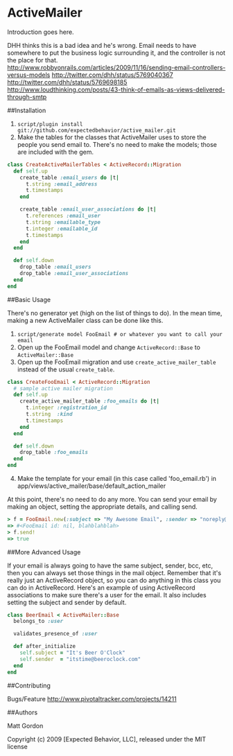 # ActiveMailer

Introduction goes here.

DHH thinks this is a bad idea and he's wrong. Email needs to have somewhere to put the business
logic surrounding it, and the controller is not the place for that.
http://www.robbyonrails.com/articles/2009/11/16/sending-email-controllers-versus-models
http://twitter.com/dhh/status/5769040367
http://twitter.com/dhh/status/5769698185
http://www.loudthinking.com/posts/43-think-of-emails-as-views-delivered-through-smtp


##Installation

1. `script/plugin install git://github.com/expectedbehavior/active_mailer.git`
2. Make the tables for the classes that ActiveMailer uses to store the people you send email to. There's no need to make the models; those are included with the gem.

``` ruby
class CreateActiveMailerTables < ActiveRecord::Migration
  def self.up
    create_table :email_users do |t|
      t.string :email_address
      t.timestamps
    end

    create_table :email_user_associations do |t|
      t.references :email_user
      t.string :emailable_type
      t.integer :emailable_id
      t.timestamps
    end
  end

  def self.down
    drop_table :email_users
    drop_table :email_user_associations
  end
end
```

##Basic Usage

There's no generator yet (high on the list of things to do). In the mean time, making a new ActiveMailer class can be done like this.

1. `script/generate model FooEmail # or whatever you want to call your email`
2. Open up the FooEmail model and change `ActiveRecord::Base` to `ActiveMailer::Base`
3. Open up the FooEmail migration and use `create_active_mailer_table` instead of the usual `create_table`.
``` ruby
class CreateFooEmail < ActiveRecord::Migration
  # sample active mailer migration
  def self.up
    create_active_mailer_table :foo_emails do |t|
      t.integer :registration_id
      t.string  :kind
      t.timestamps
    end
  end

  def self.down
    drop_table :foo_emails
  end
end
```
4. Make the template for your email (in this case called 'foo_email.rb') in app/views/active_mailer/base/default_action_mailer

At this point, there's no need to do any more. You can send your email by making an object, setting the appropriate details, and calling send.

``` ruby
> f = FooEmail.new(:subject => "My Awesome Email", :sender => "noreply@example.com", :recipients => "test@example.com")
=> #<FooEmail id: nil, blahblahblah>
> f.send!
=> true
```

##More Advanced Usage

If your email is always going to have the same subject, sender, bcc, etc, then you can always set those things in the mail object. Remember that it's really just an ActiveRecord object, so you can do anything in this class you can do in ActiveRecord. Here's an example of using ActiveRecord associations to make sure there's a user for the email. It also includes setting the subject and sender by default.

``` ruby
class BeerEmail < ActiveMailer::Base
  belongs_to :user

  validates_presence_of :user

  def after_initialize
    self.subject = "It's Beer O'Clock"
    self.sender  = "itstime@beeroclock.com"
  end
end
```

##Contributing

Bugs/Feature
http://www.pivotaltracker.com/projects/14211

##Authors

Matt Gordon


Copyright (c) 2009 [Expected Behavior, LLC], released under the MIT license
